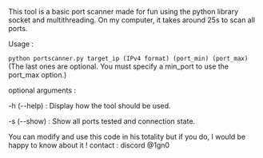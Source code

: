 
This tool is a basic port scanner made for fun using the python library socket and multithreading. On my computer, it takes around 25s to scan all ports. 

Usage : 

```python portscanner.py target_ip (IPv4 format) (port_min) (port_max)``` (The last ones are optional. You must specify a min_port to use the port_max option.)

optional arguments : 

-h (--help) : 
  Display how the tool should be used.

-s (--show) : 
  Show all ports tested and connection state.

You can modify and use this code in his totality but if you do, I would be happy to know about it !
contact : discord @1gn0

